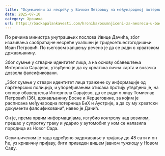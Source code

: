 ```yaml
---
title: "Осумњичени за несрећу у Бачком Петровцу на међународној потерници"
date: 2025-07-10
category: Хроника
url: https://backapalankavesti.com/hronika/osumnjiceni-za-nesrecu-u-backom-petrovcu-na-medjunarodnoj-poternici/
---
```


По речима министра унутрашњих послова Ивице Дачића, због изазивања саобраћајне несреће ухапшен је тридесетшестогодишњи Иван Петровић. По његовом хапшењу речено је да се ради о хрватском држављанину.

Због сумње у стварни идентитет лица, а на основу обавештења Интерпола Сарајево, утврђено је да су хрватска лична карта и возачка дозвола фалсификовани.

„Због сумње у ствари идентитет лица тражене су информације од партнерских полиција, и упоређивањем отисака прстију утврђено је, на основу обавештења Интерпола Сарајево, да се ради о лицу Томислав Петровић (36), држављанину Босне и Херцеговине, за којим је расписана међународна потерница БиХ и Аустрије, а да су му хрватски документи фалсификовани“, навео је Дачић.

Он је, према првим информацијама, изгубио контролу над возилом, прешао у супротну траку и ударио у аутомобил у ком се налазила породица из Новог Сада.

Осумњиченом је тада одређено задржавање у трајању до 48 сати и он ће, уз кривичну пријаву, бити приведен вишем јавном тужиоцу у Новом Саду.
